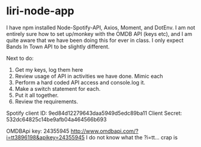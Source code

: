 # liri-node-app
I have npm installed Node-Spotify-API, Axios, Moment, and DotEnv.
I am not entirely sure how to set up/monkey with the OMDB API (keys etc),
and I am quite aware that we have been doing this for ever in class.
I only expect Bands In Town API to be slightly different.

Next to do:
1.  Get my keys, log them here
2.  Review usage of API in activities we have done.  Mimic each
3.  Perform a hard coded API access and console.log it.
4.  Make a switch statement for each.
5.  Put it all together.
6.  Review the requirements.

Spotify client ID: 9ed84d12279643daa5949d5edc89ba11
Client Secret: 532dc64825c14be9afb04a464566b693

OMDBApi key:  24355945
 http://www.omdbapi.com/?i=tt3896198&apikey=24355945
 I do not know what the ?i=tt... crap is